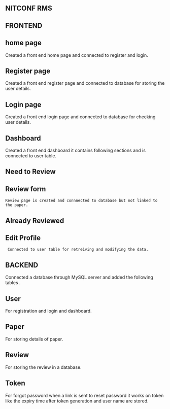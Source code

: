 ## NITCONF RMS

## FRONTEND

## home page

Created a front end home page and connected to register and login.

## Register page

Created a front end register page and connected to database for storing the user details.

## Login page

Created a front end login page and connected to database for checking user details.

## Dashboard

Created a front end dashboard it contains following sections and is connected to user table.
  ## Need to Review
  ## Review form
    Review page is created and connnected to database but not linked to the paper.
  ## Already Reviewed
  ## Edit  Profile 
     Connected to user table for retreiving and modifying the data.
  
## BACKEND

Connected a database through MySQL server  and added the following tables .

## User
   For registration and login and dashboard.
## Paper
  For storing details of paper.
## Review
  For storing the review in a database.
## Token
  For forgot password when a link is sent to reset password it works on token like the expiry time after token generation and user name are stored.


